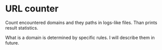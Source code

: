# URL counter

Count encountered domains and they paths in logs-like files. Than prints result statistics.

What is а domain is determined by specific rules. I will describe them in future.